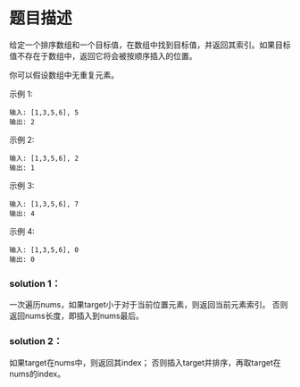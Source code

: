 # 题目描述
给定一个排序数组和一个目标值，在数组中找到目标值，并返回其索引。如果目标值不存在于数组中，返回它将会被按顺序插入的位置。

你可以假设数组中无重复元素。

示例 1:

    输入: [1,3,5,6], 5
    输出: 2
示例 2:

    输入: [1,3,5,6], 2
    输出: 1
示例 3:

    输入: [1,3,5,6], 7
    输出: 4
示例 4:

    输入: [1,3,5,6], 0
    输出: 0
    
### solution 1：
一次遍历nums，如果target小于对于当前位置元素，则返回当前元素索引。
否则返回nums长度，即插入到nums最后。

### solution 2：
如果target在nums中，则返回其index；
否则插入target并排序，再取target在nums的index。
